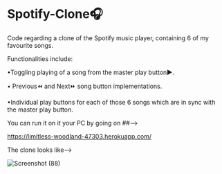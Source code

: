 # Spotify-Clone🎧


Code regarding a clone of the Spotify music player, containing 6 of my favourite songs.

Functionalities include:

•Toggling playing of a song from the master play button▶️.

• Previous⏪ and Next⏩ song button implementations.

•Individual play buttons for each of those 6 songs which are in sync with the master play button.

You can run it on it your PC by going on ##-->

https://limitless-woodland-47303.herokuapp.com/

The clone looks like-->

![Screenshot (88)](https://user-images.githubusercontent.com/100342306/185338412-c602ad87-3ecf-4729-a085-db944d775e4d.png)


